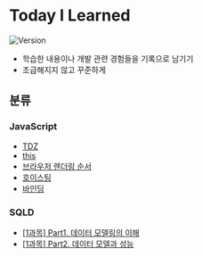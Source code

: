 # Today I Learned

![Version](https://img.shields.io/badge/version-2023.9.6-red.svg)

-  학습한 내용이나 개발 관련 경험들을 기록으로 남기기
-  조급해지지 않고 꾸준하게

## 분류

### JavaScript

-  [TDZ](./JavaScript/TDZ.md)
-  [this](./JavaScript/this.md)
-  [브라우저 렌더링 순서](./JavaScript/browser-rendering-order.md)
-  [호이스팅](./JavaScript/hoisting.md)
-  [바인딩](./JavaScript/binding.md)

### SQLD

-  [[1과목] Part1. 데이터 모델링의 이해](./SQLD/subject1-1.md)
-  [[1과목] Part2. 데이터 모델과 성능](./SQLD/subject1-2.md)
